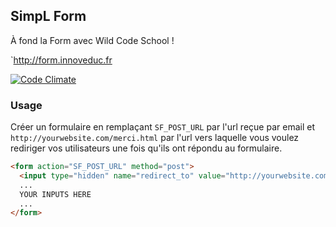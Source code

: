 ## SimpL Form

À fond la Form avec Wild Code School !

`http://form.innoveduc.fr

[![Code Climate](https://codeclimate.com/github/SimplonVillage/simplonform/badges/gpa.svg)](https://codeclimate.com/github/SimplonVillage/simplonform)

### Usage

Créer un formulaire en remplaçant `SF_POST_URL` par l'url reçue par email et `http://yourwebsite.com/merci.html` par l'url vers laquelle vous voulez rediriger vos utilisateurs une fois qu'ils ont répondu au formulaire.

``` html
<form action="SF_POST_URL" method="post">
  <input type="hidden" name="redirect_to" value="http://yourwebsite.com/merci.html" />
  ...
  YOUR INPUTS HERE
  ...
</form>
```
